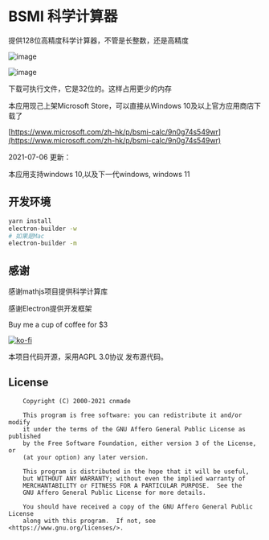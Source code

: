 # BSMI 科学计算器


提供128位高精度科学计算器，不管是长整数，还是高精度

![image](https://user-images.githubusercontent.com/278153/118347493-57e00680-b576-11eb-8b78-d5eb8ed7b499.png)


![image](https://user-images.githubusercontent.com/278153/121293540-6247b300-c91e-11eb-90d1-871f206941c7.png)

下载可执行文件，它是32位的。这样占用更少的内存


本应用现己上架Microsoft Store，可以直接从Windows 10及以上官方应用商店下载了

[https://www.microsoft.com/zh-hk/p/bsmi-calc/9n0g74s549wr](https://www.microsoft.com/zh-hk/p/bsmi-calc/9n0g74s549wr)


2021-07-06 更新：

本应用支持windows 10,以及下一代windows, windows 11

## 开发环境


```bash
yarn install
electron-builder -w
# 如果是Mac
electron-builder -m
```

## 感谢

感谢mathjs项目提供科学计算库

感谢Electron提供开发框架



Buy me a cup of coffee for $3

[![ko-fi](https://ko-fi.com/img/githubbutton_sm.svg)](https://ko-fi.com/M4M54KKIF)



本项目代码开源，采用AGPL 3.0协议 发布源代码。



## License

```
    Copyright (C) 2000-2021 cnmade

    This program is free software: you can redistribute it and/or modify
    it under the terms of the GNU Affero General Public License as published
    by the Free Software Foundation, either version 3 of the License, or
    (at your option) any later version.

    This program is distributed in the hope that it will be useful,
    but WITHOUT ANY WARRANTY; without even the implied warranty of
    MERCHANTABILITY or FITNESS FOR A PARTICULAR PURPOSE.  See the
    GNU Affero General Public License for more details.

    You should have received a copy of the GNU Affero General Public License
    along with this program.  If not, see <https://www.gnu.org/licenses/>.
```
